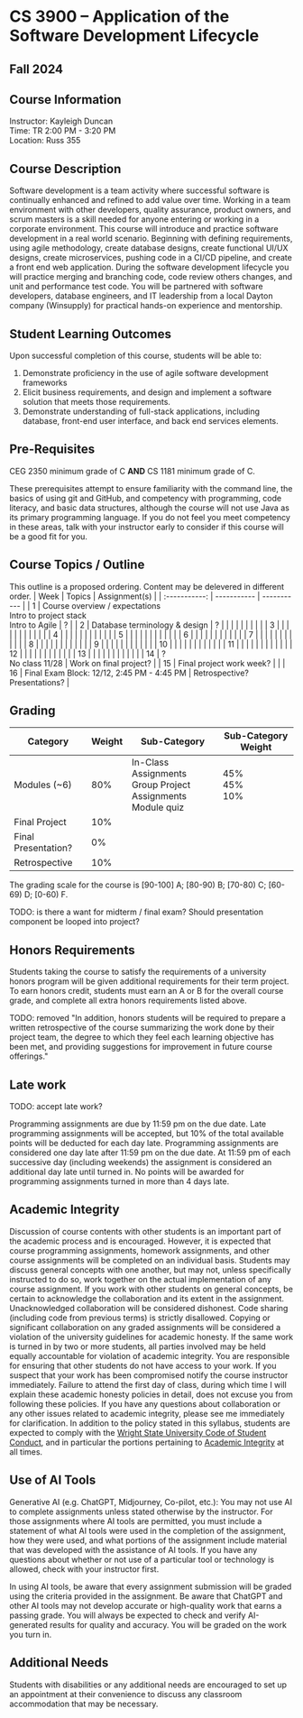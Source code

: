 # CS 3900 – Application of the Software Development Lifecycle
## Fall 2024

## Course Information
Instructor: Kayleigh Duncan  
Time: TR 2:00 PM - 3:20 PM  
Location: Russ 355  

## Course Description
Software development is a team activity where successful software is continually enhanced and refined to add value over time. Working in a team environment with other developers, quality assurance, product owners, and scrum masters is a skill needed for anyone entering or working in a corporate environment. This course will introduce and practice software development in a real world scenario. Beginning with defining requirements, using agile methodology, create database designs, create functional UI/UX designs, create microservices, pushing code in a CI/CD pipeline, and create a front end web application. During the software development lifecycle you will practice merging and branching code, code review others changes, and unit and performance test code. You will be partnered with software developers, database engineers, and IT leadership from a local Dayton company (Winsupply) for practical hands-on experience and mentorship.

## Student Learning Outcomes 
Upon successful completion of this course, students will be able to:	
1. Demonstrate proficiency in the use of agile software development frameworks
2. Elicit business requirements, and design and implement a software solution that meets those requirements.
3. Demonstrate understanding of full-stack applications, including database, front-end user interface, and back end services elements.

## Pre-Requisites

CEG 2350 minimum grade of C **AND** CS 1181 minimum grade of C.

These prerequisites attempt to ensure familiarity with the command line, the basics of using git and GitHub, and competency with programming, code literacy, and basic data structures, although the course will not use Java as its primary programming language.  If you do not feel you meet competency in these areas, talk with your instructor early to consider if this course will be a good fit for you.

## Course Topics / Outline
This outline is a proposed ordering.  Content may be delevered in different order.
| Week    | Topics   | Assignment(s) |
| :-----------:  | ----------- | ----------- |
| 1      | Course overview / expectations <br> Intro to project stack <br> Intro to Agile                   | ? |
| 2      | Database terminology & design    | ? |
|        |                   |      |
|        |                   |      |
| 3      |                   |      |
|        |                   |      |
|        |                   |      |
| 4      |                   |      |
|        |                   |      |
|        |                   |      |
| 5      |                   |      |
|        |                   |      |
|        |                   |      |
| 6      |                   |      |
|        |                   |      |
|        |                   |      |
| 7      |                   |      |
|        |                   |      |
|        |                   |      |
| 8      |                   |      |
|        |                   |      |
|        |                   |      |
| 9      |                   |      |
|        |                   |      |
|        |                   |      |
| 10     |                   |      |
|        |                   |      |
|        |                   |      |
| 11     |                   |      |
|        |                   |      |
|        |                   |      |
| 12     |                   |      |
|        |                   |      |
|        |                   |      |
| 13     |                   |      |
|        |                   |      |
|        |                   |      |
| 14     | ?   <br> No class 11/28  | Work on final project? |
| 15     | Final project work week?   |      |
| 16     | Final Exam Block: 12/12, 2:45 PM - 4:45 PM  | Retrospective? <br> Presentations?  |

## Grading

| Category   | Weight | Sub-Category   | Sub-Category Weight |
|------------|--------|----------------|---------------------|
| Modules (~6) | 80% | In-Class Assignments <br> Group Project Assignments <br> Module quiz  | 45% <br> 45% <br> 10%  |
| Final Project  | 10%  |   |  |
| Final Presentation?  | 0%  |  |   |
| Retrospective  | 10%  |   |  |

The grading scale for the course is [90-100] A; [80-90) B; [70-80) C; [60-69) D; [0-60) F. 

TODO: is there a want for midterm / final exam?  Should presentation component be looped into project?

## Honors Requirements

Students taking the course to satisfy the requirements of a university honors program will be given additional requirements for their term project.  To earn honors credit, students must earn an A or B for the overall course grade, and complete all extra honors requirements listed above. 

TODO: removed "In addition, honors students will be required to prepare a written retrospective of the course summarizing the work done by their project team, the degree to which they feel each learning objective has been met, and providing suggestions for improvement in future course offerings."

## Late work

TODO: accept late work?

Programming assignments are due by 11:59 pm on the due date. Late programming assignments will be accepted, but 10% of the total available points will be deducted for each day late. Programming assignments are considered one day late after 11:59 pm on the due date. At 11:59 pm of each successive day (including weekends) the assignment is considered an additional day late until turned in. No points will be awarded for programming assignments turned in more than 4 days late.

## Academic Integrity

Discussion of course contents with other students is an important part of the academic process and is encouraged. However, it is expected that course programming assignments, homework assignments, and other course assignments will be completed on an individual basis. Students may discuss general concepts with one another, but may not, unless specifically instructed to do so, work together on the actual implementation of any course assignment. If you work with other students on general concepts, be certain to acknowledge the collaboration and its extent in the assignment. Unacknowledged collaboration will be considered dishonest. Code sharing (including code from previous terms) is strictly disallowed. Copying or significant collaboration on any graded assignments will be considered a violation of the university guidelines for academic honesty. If the same work is turned in by two or more students, all parties involved may be held equally accountable for violation of academic integrity. You are responsible for ensuring that other students do not have access to your work.  If you suspect that your work has been compromised notify the course instructor immediately. Failure to attend the first day of class, during which time I will explain these academic honesty policies in detail, does not excuse you from following these policies. If you have any questions about collaboration or any other issues related to academic integrity, please see me immediately for clarification. In addition to the policy stated in this syllabus, students are expected to comply with the [Wright State University Code of Student Conduct](http://www.wright.edu/students/judicial/conduct.html), and in particular the portions pertaining to [Academic Integrity](http://www.wright.edu/students/judicial/integrity.html) at all times.

## Use of AI Tools
Generative AI (e.g. ChatGPT, Midjourney, Co-pilot, etc.): You may not use AI to complete assignments unless stated otherwise by the instructor.  For those assignments where AI tools are permitted, you must include a statement of what AI tools were used in the completion of the assignment, how they were used, and what portions of the assignment include material that was developed with the assistance of AI tools.  If you have any questions about whether or not use of a particular tool or technology is allowed, check with your instructor first. 

In using AI tools, be aware that every assignment submission will be graded using the criteria provided in the assignment. Be aware that ChatGPT and other AI tools may not develop accurate or high-quality work that earns a passing grade. You will always be expected to check and verify AI-generated results for quality and accuracy. You will be graded on the work you turn in.

## Additional Needs
Students with disabilities or any additional needs are encouraged to set up an appointment at their convenience to discuss any classroom accommodation that may be necessary.




